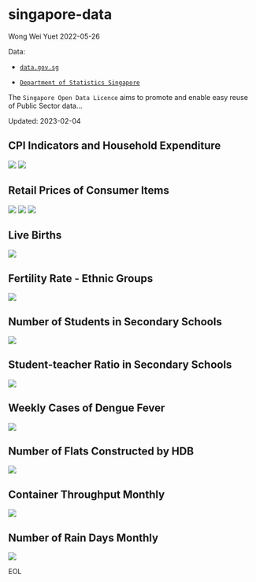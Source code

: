 # singapore-data

Wong Wei Yuet 2022-05-26

Data:
  - [`data.gov.sg`](https://data.gov.sg/)
  
  - [`Department of Statistics Singapore`](https://www.singstat.gov.sg/)
  
The `Singapore Open Data Licence` aims to promote and enable easy reuse of Public Sector data...

Updated: 2023-02-04

## CPI Indicators and Household Expenditure
![](https://github.com/weiyuet/singapore-data/blob/main/figures/cpi-indicators.png)
![](https://github.com/weiyuet/singapore-data/blob/main/figures/average-household-expenditure.png)

## Retail Prices of Consumer Items
![](https://github.com/weiyuet/singapore-data/blob/main/figures/price-household-groceries.png)
![](https://github.com/weiyuet/singapore-data/blob/main/figures/price-fuel.png)
![](https://github.com/weiyuet/singapore-data/blob/main/figures/price-typical-dishes.png)

## Live Births
![](https://github.com/weiyuet/singapore-data/blob/main/figures/resident-and-total-live-births.png)

## Fertility Rate - Ethnic Groups
![](https://github.com/weiyuet/singapore-data/blob/main/figures/fertility-rate-ethnic-groups.png)

## Number of Students in Secondary Schools
![](https://github.com/weiyuet/singapore-data/blob/main/figures/secondary-school-students.png)

## Student-teacher Ratio in Secondary Schools
![](https://github.com/weiyuet/singapore-data/blob/main/figures/student-teacher-ratio-secondary-schools.png)

## Weekly Cases of Dengue Fever
![](https://github.com/weiyuet/singapore-data/blob/main/figures/weekly-cases-dengue-fever.png)

## Number of Flats Constructed by HDB
![](https://github.com/weiyuet/singapore-data/blob/main/figures/flats-constructed.png)

## Container Throughput Monthly
![](https://github.com/weiyuet/singapore-data/blob/main/figures/container-throughput-monthly.png)

## Number of Rain Days Monthly
![](https://github.com/weiyuet/singapore-data/blob/main/figures/number-of-rain-days-monthly.png)

EOL